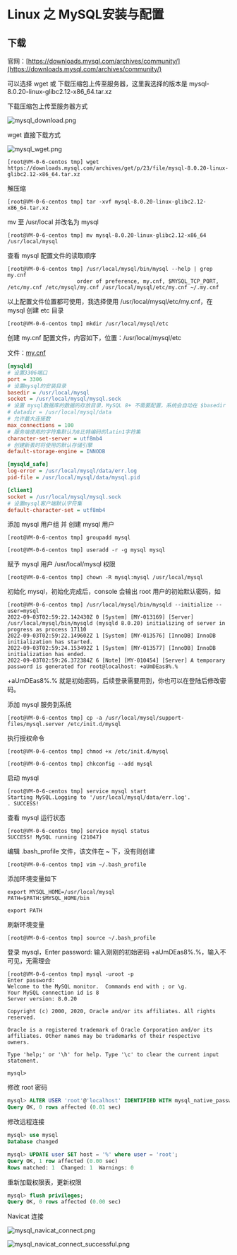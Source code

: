 # Linux 之 MySQL安装与配置

## 下载
官网：[https://downloads.mysql.com/archives/community/](https://downloads.mysql.com/archives/community/)

可以选择 wget 或 下载压缩包上传至服务器，这里我选择的版本是 mysql-8.0.20-linux-glibc2.12-x86_64.tar.xz

下载压缩包上传至服务器方式

![mysql_download.png](../../images/mysql/mysql_download.png)

wget 直接下载方式

![mysql_wget.png](../../images/mysql/mysql_wget.png)

```shell
[root@VM-0-6-centos tmp] wget https://downloads.mysql.com/archives/get/p/23/file/mysql-8.0.20-linux-glibc2.12-x86_64.tar.xz
```

解压缩
```shell
[root@VM-0-6-centos tmp] tar -xvf mysql-8.0.20-linux-glibc2.12-x86_64.tar.xz
```

mv 至 /usr/local 并改名为 mysql
```shell
[root@VM-0-6-centos tmp] mv mysql-8.0.20-linux-glibc2.12-x86_64 /usr/local/mysql
```

查看 mysql 配置文件的读取顺序
```shell
[root@VM-0-6-centos tmp] /usr/local/mysql/bin/mysql --help | grep my.cnf
                      order of preference, my.cnf, $MYSQL_TCP_PORT,
/etc/my.cnf /etc/mysql/my.cnf /usr/local/mysql/etc/my.cnf ~/.my.cnf
```

以上配置文件位置都可使用，我选择使用 /usr/local/mysql/etc/my.cnf，在 mysql 创建 etc 目录
```shell
[root@VM-0-6-centos tmp] mkdir /usr/local/mysql/etc
```

创建 my.cnf 配置文件，内容如下，位置：/usr/local/mysql/etc

文件：[my.cnf](../../conf/mysql/my.cnf)
```ini
[mysqld]
# 设置3306端口
port = 3306
# 设置mysql的安装目录
basedir = /usr/local/mysql
socket = /usr/local/mysql/mysql.sock
# 设置 mysql数据库的数据的存放目录，MySQL 8+ 不需要配置，系统会自动在 $basedir 下生成 data 目录，否则有可能报错
# datadir = /usr/local/mysql/data
# 允许最大连接数
max_connections = 100
# 服务端使用的字符集默认为8比特编码的latin1字符集
character-set-server = utf8mb4
# 创建新表时将使用的默认存储引擎
default-storage-engine = INNODB

[mysqld_safe]
log-error = /usr/local/mysql/data/err.log
pid-file = /usr/local/mysql/data/mysql.pid

[client]
socket = /usr/local/mysql/mysql.sock
# 设置mysql客户端默认字符集
default-character-set = utf8mb4
```

添加 mysql 用户组 并 创建 mysql 用户
```shell
[root@VM-0-6-centos tmp] groupadd mysql

[root@VM-0-6-centos tmp] useradd -r -g mysql mysql
```

赋予 mysql 用户 /usr/local/mysql 权限
```shell
[root@VM-0-6-centos tmp] chown -R mysql:mysql /usr/local/mysql
```

初始化 mysql，初始化完成后，console 会输出 root 用户的初始默认密码，如
```shell
[root@VM-0-6-centos tmp] /usr/local/mysql/bin/mysqld --initialize --user=mysql
2022-09-03T02:59:22.142430Z 0 [System] [MY-013169] [Server] /usr/local/mysql/bin/mysqld (mysqld 8.0.20) initializing of server in progress as process 17110
2022-09-03T02:59:22.149602Z 1 [System] [MY-013576] [InnoDB] InnoDB initialization has started.
2022-09-03T02:59:24.153492Z 1 [System] [MY-013577] [InnoDB] InnoDB initialization has ended.
2022-09-03T02:59:26.372384Z 6 [Note] [MY-010454] [Server] A temporary password is generated for root@localhost: +aUmDEas8%.%
```
+aUmDEas8%.% 就是初始密码，后续登录需要用到，你也可以在登陆后修改密码。

添加 mysql 服务到系统
```shell
[root@VM-0-6-centos tmp] cp -a /usr/local/mysql/support-files/mysql.server /etc/init.d/mysql
```

执行授权命令
```shell
[root@VM-0-6-centos tmp] chmod +x /etc/init.d/mysql

[root@VM-0-6-centos tmp] chkconfig --add mysql
```

启动 mysql
```shell
[root@VM-0-6-centos tmp] service mysql start
Starting MySQL.Logging to '/usr/local/mysql/data/err.log'.
. SUCCESS!
```

查看 mysql 运行状态
```shell
[root@VM-0-6-centos tmp] service mysql status
SUCCESS! MySQL running (21047)
```

编辑 .bash_profile 文件，该文件在 ~ 下，没有则创建
```shell
[root@VM-0-6-centos tmp] vim ~/.bash_profile
```

添加环境变量如下
```shell
export MYSQL_HOME=/usr/local/mysql
PATH=$PATH:$MYSQL_HOME/bin

export PATH
```

刷新环境变量
```shell
[root@VM-0-6-centos tmp] source ~/.bash_profile
```

登录 mysql，Enter password: 输入刚刚的初始密码 +aUmDEas8%.%，输入不可见，无需理会
```shell
[root@VM-0-6-centos tmp] mysql -uroot -p
Enter password:
Welcome to the MySQL monitor.  Commands end with ; or \g.
Your MySQL connection id is 8
Server version: 8.0.20

Copyright (c) 2000, 2020, Oracle and/or its affiliates. All rights reserved.

Oracle is a registered trademark of Oracle Corporation and/or its
affiliates. Other names may be trademarks of their respective
owners.

Type 'help;' or '\h' for help. Type '\c' to clear the current input statement.

mysql>
```

修改 root 密码
```sql
mysql> ALTER USER 'root'@'localhost' IDENTIFIED WITH mysql_native_password BY 'root';
Query OK, 0 rows affected (0.01 sec)
```

修改远程连接
```sql
mysql> use mysql
Database changed

mysql> UPDATE user SET host = '%' where user = 'root';
Query OK, 1 row affected (0.00 sec)
Rows matched: 1  Changed: 1  Warnings: 0
```

重新加载权限表，更新权限
```sql
mysql> flush privileges;
Query OK, 0 rows affected (0.00 sec)
```

Navicat 连接

![mysql_navicat_connect.png](../../images/mysql/mysql_navicat_connect.png)

![mysql_navicat_connect_successful.png](../../images/mysql/mysql_navicat_connect_successful.png)


